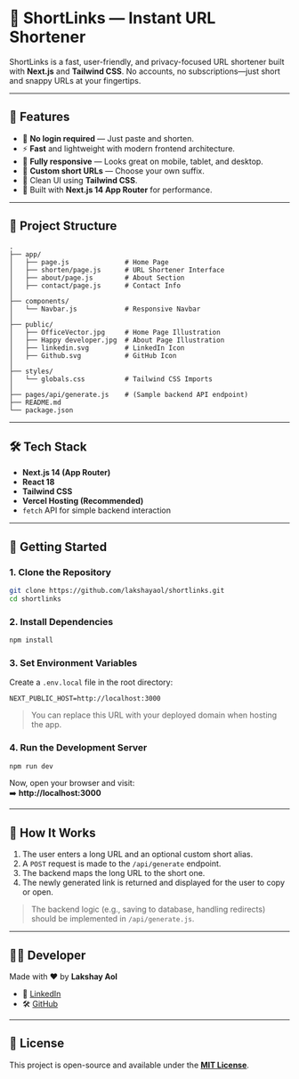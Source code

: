 # 🔗 ShortLinks — Instant URL Shortener

ShortLinks is a fast, user-friendly, and privacy-focused URL shortener built with **Next.js** and **Tailwind CSS**. No accounts, no subscriptions—just short and snappy URLs at your fingertips.

---

## 🌟 Features

- 🔐 **No login required** — Just paste and shorten.
- ⚡ **Fast** and lightweight with modern frontend architecture.
- 📱 **Fully responsive** — Looks great on mobile, tablet, and desktop.
- 🎯 **Custom short URLs** — Choose your own suffix.
- 🌿 Clean UI using **Tailwind CSS**.
- 🚀 Built with **Next.js 14 App Router** for performance.

---

## 📁 Project Structure

```
.
├── app/
│   ├── page.js              # Home Page
│   ├── shorten/page.js      # URL Shortener Interface
│   ├── about/page.js        # About Section
│   ├── contact/page.js      # Contact Info
│
├── components/
│   └── Navbar.js            # Responsive Navbar
│
├── public/
│   ├── OfficeVector.jpg     # Home Page Illustration
│   ├── Happy developer.jpg  # About Page Illustration
│   ├── linkedin.svg         # LinkedIn Icon
│   ├── Github.svg           # GitHub Icon
│
├── styles/
│   └── globals.css          # Tailwind CSS Imports
│
├── pages/api/generate.js    # (Sample backend API endpoint)
├── README.md
└── package.json
```

---

## 🛠️ Tech Stack

- **Next.js 14 (App Router)**
- **React 18**
- **Tailwind CSS**
- **Vercel Hosting (Recommended)**
- `fetch` API for simple backend interaction

---

## 🚀 Getting Started

### 1. Clone the Repository

```bash
git clone https://github.com/lakshayaol/shortlinks.git
cd shortlinks
```

### 2. Install Dependencies

```bash
npm install
```

### 3. Set Environment Variables

Create a `.env.local` file in the root directory:

```env
NEXT_PUBLIC_HOST=http://localhost:3000
```

> You can replace this URL with your deployed domain when hosting the app.

### 4. Run the Development Server

```bash
npm run dev
```

Now, open your browser and visit:  
➡️ **http://localhost:3000**

---

## 🧠 How It Works

1. The user enters a long URL and an optional custom short alias.
2. A `POST` request is made to the `/api/generate` endpoint.
3. The backend maps the long URL to the short one.
4. The newly generated link is returned and displayed for the user to copy or open.

> The backend logic (e.g., saving to database, handling redirects) should be implemented in `/api/generate.js`.

---

## 👨‍💻 Developer

Made with ❤️ by **Lakshay Aol**

- 💼 [LinkedIn](https://www.linkedin.com/in/lakshay-aol/)
- 🛠️ [GitHub](https://github.com/lakshayaol)

---

## 🧾 License

This project is open-source and available under the **[MIT License](LICENSE)**.
